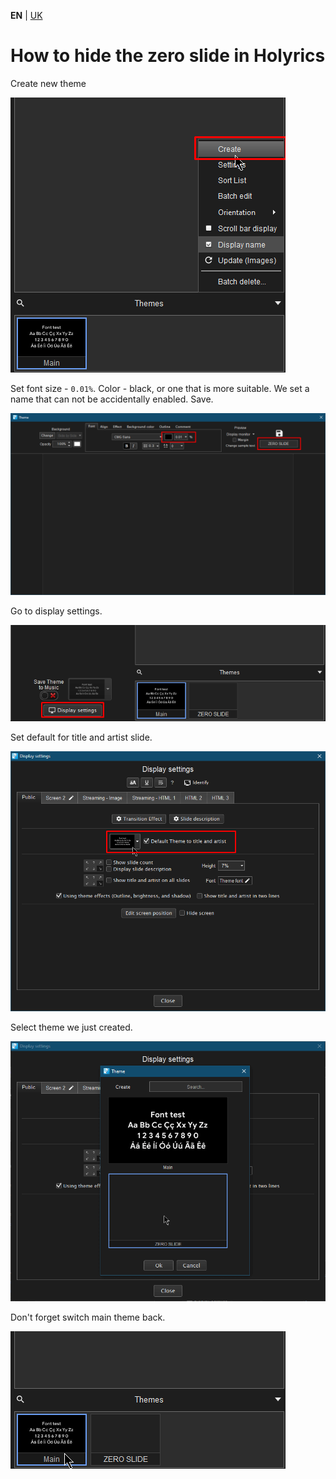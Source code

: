 **EN** | [UK](README-uk.md)

# How to hide the zero slide in Holyrics

Create new theme

![](images/1_create_theme.png)

Set font size - `0.01%`. Color - black, or one that is more suitable. We set a name that can not be accidentally
enabled. Save.

![](images/2_set_font_size.png)

Go to display settings.

![](images/3_go_to_display_settings.png)

Set default for title and artist slide.

![](images/4_set_default_for_title_and_artist.png)

Select theme we just created.

![](images/5_select_empty_theme.png)

Don't forget switch main theme back.

![](images/6_dont_forget_to_set_main_theme_back.png)

